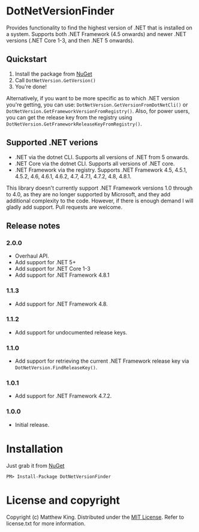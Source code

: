 # DotNetVersionFinder

Provides functionality to find the highest version of .NET that is installed on a system. Supports both .NET Framework (4.5 onwards) and newer .NET versions (.NET Core 1-3, and then .NET 5 onwards).

## Quickstart

1) Install the package from [NuGet](https://www.nuget.org/packages/DotNetVersionFinder)
2) Call `DotNetVersion.GetVersion()`
3) You're done!

Alternatively, if you want to be more specific as to which .NET version you're getting, you can use: `DotNetVersion.GetVersionFromDotNetCli()` or `DotNetVersion.GetFrameworkVersionFromRegistry()`. Also, for power users, you can get the release key from the registry using `DotNetVersion.GetFrameworkReleaseKeyFromRegistry()`.

## Supported .NET verions

* .NET via the dotnet CLI. Supports all versions of .NET from 5 onwards.
* .NET Core via the dotnet CLI. Supports all versions of .NET core.
* .NET Framework via the registry. Supports .NET Framework 4.5, 4.5.1, 4.5.2, 4.6, 4.6.1, 4.6.2, 4.7, 4.7.1, 4.7.2, 4.8, 4.8.1.

This library doesn't currently support .NET Framework versions 1.0 through to 4.0, as they are no longer supported by Microsoft, and they add additional complexity to the code. However, if there is enough demand I will gladly add support. Pull requests are welcome.

## Release notes

### 2.0.0

* Overhaul API.
* Add support for .NET 5+
* Add support for .NET Core 1-3
* Add support for .NET Framework 4.8.1

### 1.1.3

* Add support for .NET Framework 4.8.

### 1.1.2

* Add support for undocumented release keys.

### 1.1.0

* Add support for retrieving the current .NET Framework release key via `DotNetVersion.FindReleaseKey()`.

### 1.0.1

* Add support for .NET Framework 4.7.2.

### 1.0.0

* Initial release.

# Installation

Just grab it from [NuGet](https://www.nuget.org/packages/DotNetVersionFinder/)

```
PM> Install-Package DotNetVersionFinder
```

# License and copyright

Copyright (c) Matthew King.
Distributed under the [MIT License](http://opensource.org/licenses/MIT). Refer to license.txt for more information.
